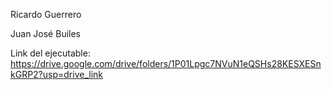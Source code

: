 Ricardo Guerrero

Juan José Builes

Link del ejecutable: https://drive.google.com/drive/folders/1P01Lpgc7NVuN1eQSHs28KESXESnkGRP2?usp=drive_link
